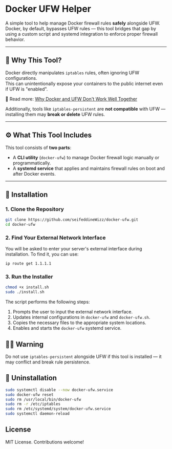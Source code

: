 # Docker UFW Helper

A simple tool to help manage Docker firewall rules **safely** alongside UFW.  
Docker, by default, bypasses UFW rules — this tool bridges that gap by using a custom script and systemd integration to enforce proper firewall behavior.

---

## 🚨 Why This Tool?

Docker directly manipulates `iptables` rules, often ignoring UFW configurations.  
This can unintentionally expose your containers to the public internet even if UFW is "enabled".

🔗 Read more: [Why Docker and UFW Don't Work Well Together](https://docs.docker.com/engine/network/packet-filtering-firewalls/)

Additionally, tools like `iptables-persistent` are **not compatible** with UFW — installing them may **break or delete** UFW rules.

---

## ⚙️ What This Tool Includes

This tool consists of **two parts**:
- A **CLI utility** (`docker-ufw`) to manage Docker firewall logic manually or programmatically.
- A **systemd service** that applies and maintains firewall rules on boot and after Docker events.

---

## 🧱 Installation

### 1. Clone the Repository

```bash
git clone https://github.com/seifeddineWizz/docker-ufw.git
cd docker-ufw
```

### 2. Find Your External Network Interface
You will be asked to enter your server's external interface during installation.
To find it, you can use:

```bash
ip route get 1.1.1.1
```
### 3. Run the Installer
```bash
chmod +x install.sh
sudo ./install.sh
```
The script performs the following steps:

1. Prompts the user to input the external network interface.
2. Updates internal configurations in `docker-ufw` and `docker-ufw.sh`.
3. Copies the necessary files to the appropriate system locations.
4. Enables and starts the `docker-ufw` systemd service.

## 👮‍♂️ Warning
Do not use `iptables-persistent` alongside UFW if this tool is installed — it may conflict and break rule persistence.

## 🔧 Uninstallation
```bash
sudo systemctl disable --now docker-ufw.service
sudo docker-ufw reset
sudo rm /usr/local/bin/docker-ufw
sudo rm -r /etc/iptables
sudo rm /etc/systemd/system/docker-ufw.service
sudo systemctl daemon-reload
```

## License
MIT License.
Contributions welcome!

